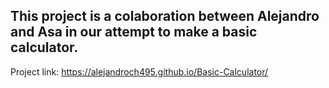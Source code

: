 ## This project is a colaboration between **Alejandro** and **Asa** in our attempt to make a basic calculator.

Project link:
https://alejandroch495.github.io/Basic-Calculator/
